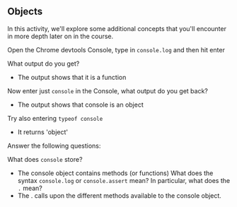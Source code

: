 ## Objects

In this activity, we'll explore some additional concepts that you'll encounter in more depth later on in the course.

Open the Chrome devtools Console, type in `console.log` and then hit enter

What output do you get?
* The output shows that it is a function

Now enter just `console` in the Console, what output do you get back?
* The output shows that console is an object

Try also entering `typeof console`
* It returns 'object'

Answer the following questions:

What does `console` store?
* The console object contains methods (or functions)
What does the syntax `console.log` or `console.assert` mean? In particular, what does the `.` mean?
* The . calls upon the different methods available to the console object.
